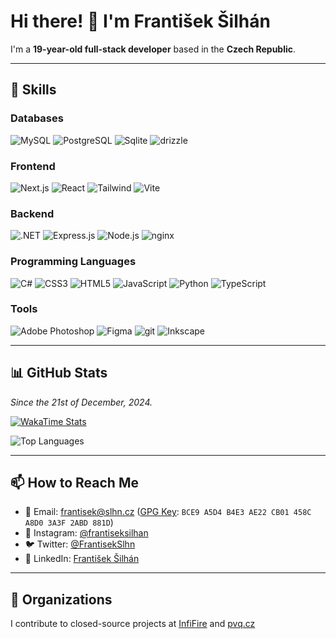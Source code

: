 # Hi there! 👋 I'm František Šilhán

I'm a **19-year-old full-stack developer** based in the **Czech Republic**.

---

## 🚀 Skills

### Databases
![MySQL](https://img.shields.io/badge/MySQL-005C84?style=for-the-badge&logo=mysql&logoColor=white) ![PostgreSQL](https://img.shields.io/badge/PostgreSQL-316192?style=for-the-badge&logo=postgresql&logoColor=white) ![Sqlite](https://img.shields.io/badge/Sqlite-003B57?style=for-the-badge&logo=sqlite&logoColor=white)
![drizzle](https://img.shields.io/badge/drizzle-C5F74F?style=for-the-badge&logo=drizzle&logoColor=black)

### Frontend
![Next.js](https://img.shields.io/badge/next%20js-000000?style=for-the-badge&logo=nextdotjs&logoColor=white) ![React](https://img.shields.io/badge/React-20232A?style=for-the-badge&logo=react&logoColor=61DAFB) ![Tailwind](https://img.shields.io/badge/Tailwind_CSS-38B2AC?style=for-the-badge&logo=tailwind-css&logoColor=white) ![Vite](https://img.shields.io/badge/Vite-B73BFE?style=for-the-badge&logo=vite&logoColor=FFD62E)

### Backend
![.NET](https://img.shields.io/badge/.NET-512BD4?style=for-the-badge&logo=dotnet&logoColor=white) ![Express.js](https://img.shields.io/badge/Express%20js-000000?style=for-the-badge&logo=express&logoColor=white) ![Node.js](https://img.shields.io/badge/Node%20js-339933?style=for-the-badge&logo=nodedotjs&logoColor=white) ![nginx](  https://img.shields.io/badge/Nginx-009639?style=for-the-badge&logo=nginx&logoColor=white)

### Programming Languages
![C#](https://img.shields.io/badge/C%23-239120?style=for-the-badge&logo=csharp&logoColor=white) ![CSS3](https://img.shields.io/badge/CSS3-1572B6?style=for-the-badge&logo=css3&logoColor=white) ![HTML5](https://img.shields.io/badge/HTML5-E34F26?style=for-the-badge&logo=html5&logoColor=white) ![JavaScript](https://img.shields.io/badge/JavaScript-323330?style=for-the-badge&logo=javascript&logoColor=F7DF1E) ![Python](https://img.shields.io/badge/Python-FFD43B?style=for-the-badge&logo=python&logoColor=blue) ![TypeScript](https://img.shields.io/badge/TypeScript-007ACC?style=for-the-badge&logo=typescript&logoColor=white)

### Tools
![Adobe Photoshop](https://img.shields.io/badge/Adobe%20Photoshop-31A8FF?style=for-the-badge&logo=Adobe%20Photoshop&logoColor=black) ![Figma](https://img.shields.io/badge/Figma-F24E1E?style=for-the-badge&logo=figma&logoColor=white) ![git](https://img.shields.io/badge/GIT-E44C30?style=for-the-badge&logo=git&logoColor=white) ![Inkscape](https://img.shields.io/badge/Inkscape-000000?style=for-the-badge&logo=Inkscape&logoColor=white)

---

## 📊 GitHub Stats

*Since the 21st of December, 2024.*

[![WakaTime Stats](https://github-readme-stats.vercel.app/api/wakatime?username=slhn&theme=midnight-purple)](https://wakatime.com/@slhn)

![Top Languages](https://github-readme-stats.vercel.app/api/top-langs/?username=frantiseksilhan&layout=compact&theme=radical)

---

## 📫 How to Reach Me

- 📧 Email: [frantisek@slhn.cz](mailto:frantisek@slhn.cz) ([GPG Key](https://keyserver.ubuntu.com/pks/lookup?search=0xBCE9A5D4B4E3AE22CB01458CA8D03A3F2ABD881D&fingerprint=on&op=index): `BCE9 A5D4 B4E3 AE22 CB01 458C A8D0 3A3F 2ABD 881D`)
- 📸 Instagram: [@frantiseksilhan](https://www.instagram.com/frantiseksilhan/)
- 🐦 Twitter: [@FrantisekSlhn](https://twitter.com/FrantisekSlhn/)
- 💼 LinkedIn: [František Šilhán](https://www.linkedin.com/in/slhn/)

---

## 🚀 Organizations

I contribute to closed-source projects at [InfiFire](https://github.com/InfiFire) and  [pvq.cz](https://github.com/pvqcz)